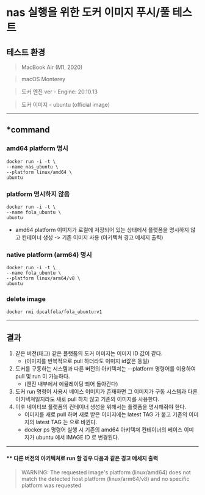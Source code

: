 # nas 실행을 위한 도커 이미지 푸시/풀 테스트


## 테스트 환경

> MacBook Air (M1, 2020) 

> macOS Monterey

> 도커 엔진 ver - Engine: 20.10.13

> 도커 이미지 - ubuntu (official image)  

<hr>

## *command


### amd64 platform 명시

```shell
docker run -i -t \
--name nas_ubuntu \
--platform linux/amd64 \
ubuntu
``` 

### platform 명시하지 않음

```shell
docker run -i -t \
--name fola_ubuntu \
ubuntu
```
- amd64 platform 이미지가 로컬에 저장되어 있는 상태에서
플랫폼을 명시하지 않고 컨테이너 생성 -> 기존 이미지 사용 (아키텍쳐 경고 메세지 출력)

### native platform (arm64) 명시

```shell
docker run -i -t \
--name fola_ubuntu \
--platform linux/arm64/v8 \
ubuntu
```


### delete image

```shell
docker rmi dpcalfola/fola_ubuntu:v1
```

<hr>

## 결과

1. 같은 버전(태그) 같은 플랫폼의 도커 이미지는 이미지 ID 값이 같다. 
   - (이미지를 반복적으로 pull 하더라도 이미지 id값은 동일)
2. 도커를 구동하는 시스템과 다른 버전의 아키텍쳐는 --platform 명령어를 이용하여 pull 및 run 이 가능하다. 
   - (엔진 내부에서 에뮬레이팅 되어 돌아간다)
3. 도커 run 명령어 사용시 베이스 이미지가 존재하면 그 이미지가 구동 시스템과 다른 아키텍쳐일지라도 새로 pull 하지 않고 기존의 이미지를 사용한다.
4. 이후 네이티브 플랫폼의 컨테이너 생성을 위해서는 플랫폼을 명시해줘야 한다.
   - 이미지를 새로 pull 하며 새로 받은 이미지에는 latest TAG 가 붙고 기존의 이미지의 latest TAG 는 <none> 으로 바뀐다.
   - docker ps 명령어 실행 시 기존의 amd64 아키텍쳐 컨테이너의 베이스 이미지가 ubuntu 에서 IMAGE ID 로 변경된다.



<hr>


#### ** 다른 버전의 아키텍쳐로 run 할 경우 다음과 같은 경고 메세지 출력

>WARNING: The requested image's platform (linux/amd64) does not match the detected host platform (linux/arm64/v8) and no specific platform was requested